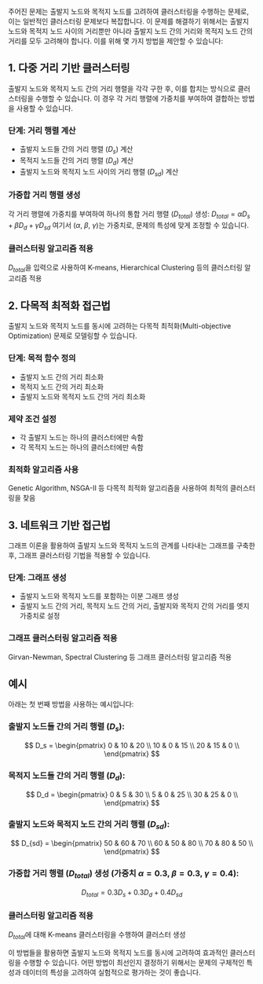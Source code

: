 주어진 문제는 출발지 노드와 목적지 노드를 고려하여 클러스터링을 수행하는 문제로, 이는 일반적인 클러스터링 문제보다 복잡합니다. 이 문제를 해결하기 위해서는 출발지 노드와 목적지 노드 사이의 거리뿐만 아니라 출발지 노드 간의 거리와 목적지 노드 간의 거리를 모두 고려해야 합니다. 이를 위해 몇 가지 방법을 제안할 수 있습니다:

## 1. 다중 거리 기반 클러스터링

출발지 노드와 목적지 노드 간의 거리 행렬을 각각 구한 후, 이를 합치는 방식으로 클러스터링을 수행할 수 있습니다. 이 경우 각 거리 행렬에 가중치를 부여하여 결합하는 방법을 사용할 수 있습니다.

### 단계: 거리 행렬 계산

- 출발지 노드들 간의 거리 행렬 ($D_s$) 계산
- 목적지 노드들 간의 거리 행렬 ($D_d$) 계산
- 출발지 노드와 목적지 노드 사이의 거리 행렬 ($D_{sd}$) 계산

### 가중합 거리 행렬 생성

각 거리 행렬에 가중치를 부여하여 하나의 통합 거리 행렬 ($D_{total}$) 생성:
$D_{total} = \alpha D_s + \beta D_d + \gamma D_{sd}$
여기서 ($\alpha$, $\beta$, $\gamma$)는 가중치로, 문제의 특성에 맞게 조정할 수 있습니다.

### 클러스터링 알고리즘 적용

$D_{total}$을 입력으로 사용하여 K-means, Hierarchical Clustering 등의 클러스터링 알고리즘 적용

## 2. 다목적 최적화 접근법

출발지 노드와 목적지 노드를 동시에 고려하는 다목적 최적화(Multi-objective Optimization) 문제로 모델링할 수 있습니다.

### 단계: 목적 함수 정의

- 출발지 노드 간의 거리 최소화
- 목적지 노드 간의 거리 최소화
- 출발지 노드와 목적지 노드 간의 거리 최소화

### 제약 조건 설정

- 각 출발지 노드는 하나의 클러스터에만 속함
- 각 목적지 노드는 하나의 클러스터에만 속함

### 최적화 알고리즘 사용

Genetic Algorithm, NSGA-II 등 다목적 최적화 알고리즘을 사용하여 최적의 클러스터링을 찾음

## 3. 네트워크 기반 접근법

그래프 이론을 활용하여 출발지 노드와 목적지 노드의 관계를 나타내는 그래프를 구축한 후, 그래프 클러스터링 기법을 적용할 수 있습니다.

### 단계: 그래프 생성

- 출발지 노드와 목적지 노드를 포함하는 이분 그래프 생성
- 출발지 노드 간의 거리, 목적지 노드 간의 거리, 출발지와 목적지 간의 거리를 엣지 가중치로 설정

### 그래프 클러스터링 알고리즘 적용

Girvan-Newman, Spectral Clustering 등 그래프 클러스터링 알고리즘 적용

## 예시

아래는 첫 번째 방법을 사용하는 예시입니다:

### 출발지 노드들 간의 거리 행렬 ($D_s$):

$$
D_s = \begin{pmatrix}
0 & 10 & 20 \\
10 & 0 & 15 \\
20 & 15 & 0 \\
\end{pmatrix}
$$

### 목적지 노드들 간의 거리 행렬 ($D_d$):

$$
D_d = \begin{pmatrix}
0 & 5 & 30 \\
5 & 0 & 25 \\
30 & 25 & 0 \\
\end{pmatrix}
$$

### 출발지 노드와 목적지 노드 간의 거리 행렬 ($D_{sd}$):

$$
D_{sd} = \begin{pmatrix}
50 & 60 & 70 \\
60 & 50 & 80 \\
70 & 80 & 50 \\
\end{pmatrix}
$$

### 가중합 거리 행렬 ($D_{total}$) 생성 (가중치 $\alpha = 0.3$, $\beta = 0.3$, $\gamma = 0.4$):

$$
D_{total} = 0.3 D_s + 0.3 D_d + 0.4 D_{sd}
$$

### 클러스터링 알고리즘 적용

$D_{total}$에 대해 K-means 클러스터링을 수행하여 클러스터 생성

이 방법들을 활용하면 출발지 노드와 목적지 노드를 동시에 고려하여 효과적인 클러스터링을 수행할 수 있습니다. 어떤 방법이 최선인지 결정하기 위해서는 문제의 구체적인 특성과 데이터의 특성을 고려하여 실험적으로 평가하는 것이 좋습니다.
